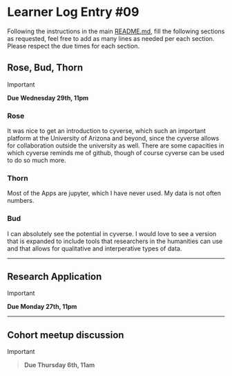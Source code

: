 # Learner Log Entry #09

Following the instructions in the main [README.md](README.md/#entries-instructions), fill the following sections as requested, feel free to add as many lines as needed per each section. Please respect the due times for each section.

## Rose, Bud, Thorn

> [!IMPORTANT]
> **Due Wednesday 29th, 11pm**

### Rose
It was nice to get an introduction to cyverse, which such an important platform at the University of Arizona and beyond, since the cyverse allows for collaboration outside the university as well. There are some capacities in which cyverse reminds me of github, though of course cyverse can be used to do so much more. 

### Thorn
Most of the Apps are jupyter, which I have never used. My data is not often numbers. 

### Bud
I can absolutely see the potential in cyverse. I would love to see a version that is expanded to include tools that researchers in the humanities can use and that allows for qualitative and interperative types of data. 

---

## Research Application

> [!IMPORTANT]
> **Due Monday 27th, 11pm**


---

## Cohort meetup discussion

> [!IMPORTANT]

> **Due Thursday 6th, 11am**
